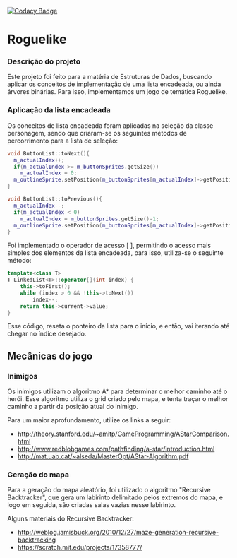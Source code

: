 [![Codacy Badge](https://api.codacy.com/project/badge/Grade/8e4fe8eb2f924767a0ee0e6752d35dda)](https://www.codacy.com/app/explodingnuggets/Roguelike?utm_source=github.com&amp;utm_medium=referral&amp;utm_content=explodingnuggets/Roguelike&amp;utm_campaign=Badge_Grade)
# Roguelike
### Descrição do projeto
Este projeto foi feito para a matéria de Estruturas de Dados, buscando aplicar os conceitos de implementação de uma lista encadeada, ou ainda árvores binárias. Para isso, implementamos um jogo de temática Roguelike.

### Aplicação da lista encadeada
Os conceitos de lista encadeada foram aplicadas na seleção da classe personagem, sendo que criaram-se os seguintes métodos de percorrimento para a lista de seleção:
```c++
void ButtonList::toNext(){
  m_actualIndex++;
  if(m_actualIndex >= m_buttonSprites.getSize())
    m_actualIndex = 0;
  m_outlineSprite.setPosition(m_buttonSprites[m_actualIndex]->getPosition());
}

void ButtonList::toPrevious(){
  m_actualIndex--;
  if(m_actualIndex < 0)
    m_actualIndex = m_buttonSprites.getSize()-1;
  m_outlineSprite.setPosition(m_buttonSprites[m_actualIndex]->getPosition());
}
```
Foi implementado o operador de acesso [ ], permitindo o acesso mais simples dos elementos da lista encadeada, para isso, utiliza-se o seguinte método:
```c++
template<class T>
T LinkedList<T>::operator[](int index) {
	this->toFirst();
	while (index > 0 && !this->toNext())
		index--;
	return this->current->value;
}
```
Esse código, reseta o ponteiro da lista para o início, e então, vai iterando até chegar no índice desejado.

## Mecânicas do jogo
### Inimigos
Os inimigos utilizam o algoritmo A* para determinar o melhor caminho até o herói. Esse algoritmo utiliza o grid criado pelo mapa, e tenta traçar o melhor caminho a partir da posição atual do inimigo.

Para um maior aprofundamento, utilize os links a seguir:
* http://theory.stanford.edu/~amitp/GameProgramming/AStarComparison.html
* http://www.redblobgames.com/pathfinding/a-star/introduction.html
* http://mat.uab.cat/~alseda/MasterOpt/AStar-Algorithm.pdf

### Geração do mapa
Para a geração do mapa aleatório, foi utilizado o algoritmo "Recursive Backtracker", que gera um labirinto delimitado pelos extremos do mapa, e logo em seguida, são criadas salas vazias nesse labirinto.

Alguns materiais do Recursive Backtracker:

* http://weblog.jamisbuck.org/2010/12/27/maze-generation-recursive-backtracking
* https://scratch.mit.edu/projects/17358777/
